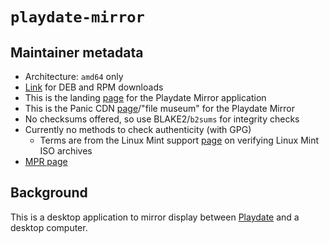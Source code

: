 # `playdate-mirror`
## Maintainer metadata
* Architecture: `amd64` only
* [Link](https://download-cdn.panic.com/mirror/Linux/) for DEB and RPM downloads
* This is the landing [page](https://play.date/mirror/) for the Playdate Mirror application
* This is the Panic CDN [page](https://download-cdn.panic.com/mirror/Linux/)/"file museum" for the Playdate Mirror
* No checksums offered, so use BLAKE2/`b2sums` for integrity checks
* Currently no methods to check authenticity (with GPG)
    * Terms are from the Linux Mint support [page](https://linuxmint-installation-guide.readthedocs.io/en/latest/verify.html) on verifying Linux Mint ISO archives
* [MPR page](https://mpr.makedeb.org/packages/playdate-mirror)

## Background
This is a desktop application to mirror display between [Playdate](https://en.wikipedia.org/wiki/Playdate_(console))
and a desktop computer.

